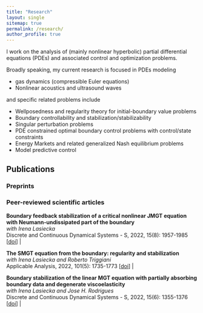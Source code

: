 ```yaml
---
title: "Research"
layout: single
sitemap: true
permalink: /research/
author_profile: true
---
```


I work on the analysis of (mainly nonlinear hyperbolic) partial differential equations (PDEs) and associated control and optimization problems. 


Broadly speaking, my current research is focused in PDEs modeling 

- gas dynamics (compressible Euler equations)
- Nonlinear acoustics and ultrasound waves

and specific related problems include 
- Wellposedness and regularity theory for initial-boundary value problems
- Boundary controllability and stabilization/stabilizability
- Singular perturbation problems
- PDE constrained optimal boundary control problems with control/state constraints
- Energy Markets and related generalized Nash equilibrium problems
- Model predictive control

## Publications
### Preprints

### Peer-reviewed scientific articles

**Boundary feedback stabilization of a critical nonlinear JMGT equation with Neumann-undissipated part of the boundary** <br> _with Irena Lasiecka_ <br> Discrete and Continuous Dynamical Systems - S, 2022, 15(8): 1957-1985 [[doi](https://www.aimsciences.org/article/doi/10.3934/dcdss.2022107)] |

**The SMGT equation from the boundary: regularity and stabilization** <br> _with Irena Lasiecka and Roberto Triggiani_ <br> Applicable Analysis, 2022, 101(5): 1735-1773 [[doi](https://doi.org/10.1080/00036811.2021.1999420)] |

**Boundary stabilization of the linear MGT equation with partially absorbing boundary data and degenerate viscoelasticity** <br> _with Irena Lasiecka and Jose H. Rodrigues_ <br> Discrete and Continuous Dynamical Systems - S, 2022, 15(6): 1355-1376 [[doi](https://doi.org/10.3934/dcdss.2022020)] |
